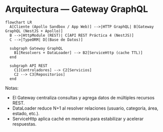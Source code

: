 # Arquitectura — Gateway GraphQL

```mermaid
flowchart LR
  A[Cliente (Apollo Sandbox / App Web)] -->|HTTP GraphQL| B[Gateway GraphQL (NestJS + Apollo)]
  B -->|HttpModule (REST)| C[API REST Práctica 4 (NestJS)]
  C -->|TypeORM| D[(Base de Datos)]

  subgraph Gateway GraphQL
    B1[Resolvers + DataLoader] --> B2[ServiceHttp (cache TTL)]
  end

  subgraph API REST
    C1[Controladores] --> C2[Servicios]
    C2 --> C3[Repositorios]
  end
```

Notas:

- El Gateway centraliza consultas y agrega datos de múltiples recursos REST.
- DataLoader reduce N+1 al resolver relaciones (usuario, categoría, área, estado, etc.).
- ServiceHttp aplica caché en memoria para estabilizar y acelerar respuestas.
